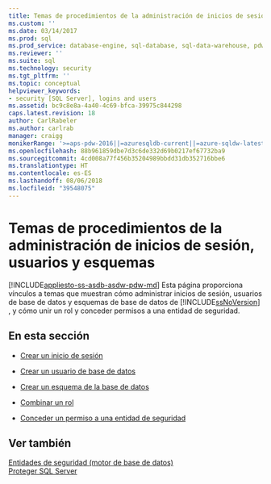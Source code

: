 ```yaml
---
title: Temas de procedimientos de la administración de inicios de sesión, usuarios y esquemas | Microsoft Docs
ms.custom: ''
ms.date: 03/14/2017
ms.prod: sql
ms.prod_service: database-engine, sql-database, sql-data-warehouse, pdw
ms.reviewer: ''
ms.suite: sql
ms.technology: security
ms.tgt_pltfrm: ''
ms.topic: conceptual
helpviewer_keywords:
- security [SQL Server], logins and users
ms.assetid: bc9c8e8a-4a40-4c69-bfca-39975c844298
caps.latest.revision: 18
author: CarlRabeler
ms.author: carlrab
manager: craigg
monikerRange: '>=aps-pdw-2016||=azuresqldb-current||=azure-sqldw-latest||>=sql-server-2016||=sqlallproducts-allversions||>=sql-server-linux-2017'
ms.openlocfilehash: 88b961859dbe7d3c6de332d69b0217ef67732ba9
ms.sourcegitcommit: 4cd008a77f456b35204989bbdd31db352716bbe6
ms.translationtype: HT
ms.contentlocale: es-ES
ms.lasthandoff: 08/06/2018
ms.locfileid: "39548075"
---
```

# <a name="managing-logins-users-and-schemas-how-to-topics"></a>Temas de procedimientos de la administración de inicios de sesión, usuarios y esquemas
[!INCLUDE[appliesto-ss-asdb-asdw-pdw-md](../../../includes/appliesto-ss-asdb-asdw-pdw-md.md)]
  Esta página proporciona vínculos a temas que muestran cómo administrar inicios de sesión, usuarios de base de datos y esquemas de base de datos de [!INCLUDE[ssNoVersion](../../../includes/ssnoversion-md.md)] , y cómo unir un rol y conceder permisos a una entidad de seguridad.  
  
## <a name="in-this-section"></a>En esta sección  
  
-   [Crear un inicio de sesión](../../../relational-databases/security/authentication-access/create-a-login.md)  
  
-   [Crear un usuario de base de datos](../../../relational-databases/security/authentication-access/create-a-database-user.md)  
  
-   [Crear un esquema de la base de datos](../../../relational-databases/security/authentication-access/create-a-database-schema.md)  
  
-   [Combinar un rol](../../../relational-databases/security/authentication-access/join-a-role.md)  
  
-   [Conceder un permiso a una entidad de seguridad](../../../relational-databases/security/authentication-access/grant-a-permission-to-a-principal.md)  
  
## <a name="see-also"></a>Ver también  
 [Entidades de seguridad &#40;motor de base de datos&#41;](../../../relational-databases/security/authentication-access/principals-database-engine.md)   
 [Proteger SQL Server](../../../relational-databases/security/securing-sql-server.md)  
  
  
